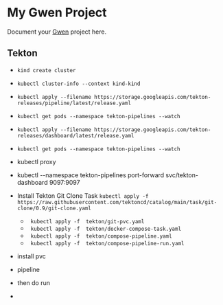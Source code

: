 My Gwen Project
===============

Document your [Gwen](https://gweninterpreter.org) project here.


## Tekton
* `kind create cluster`
* `kubectl cluster-info --context kind-kind`
* `kubectl apply --filename https://storage.googleapis.com/tekton-releases/pipeline/latest/release.yaml`
* `kubectl get pods --namespace tekton-pipelines --watch`
* `kubectl apply --filename https://storage.googleapis.com/tekton-releases/dashboard/latest/release.yaml`
* `kubectl get pods --namespace tekton-pipelines --watch`
* kubectl proxy
* kubectl --namespace tekton-pipelines port-forward svc/tekton-dashboard 9097:9097
* Install Tekton Git Clone Task
  `kubectl apply -f https://raw.githubusercontent.com/tektoncd/catalog/main/task/git-clone/0.9/git-clone.yaml`
  * ` kubectl apply -f  tekton/git-pvc.yaml`
  * ` kubectl apply -f  tekton/docker-compose-task.yaml`
  * ` kubectl apply -f  tekton/compose-pipeline.yaml`
  * ` kubectl apply -f  tekton/compose-pipeline-run.yaml`

* install pvc
* pipeline
* then do run

* 